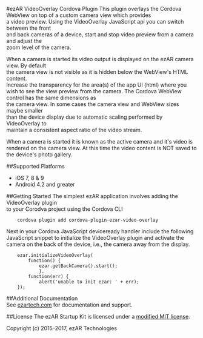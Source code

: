 #ezAR VideoOverlay Cordova Plugin
This plugin overlays the Cordova WebView on top of a custom camera view which provides  
a video preview. Using the VideoOverlay JavaScript api you can switch between the front  
and back cameras of a device, start and stop video preview from a camera and adjust the  
zoom level of the camera. 

When a camera is started its video output is displayed on the ezAR camera view. By default  
the camera view is not visible as it is hidden below the WebView's HTML content.  
Increase the transparency for the area(s) of the app UI (html) where you wish to 
see the view preview from the camera.  The Cordova WebView control has the same dimensions as  
the camera view. In some cases the camera view and WebView sizes maybe smaller  
than the device display due to automatic scaling performed by VideoOverlay to  
maintain a consistent aspect ratio of the video stream. 

When a camera is started it is known as the active camera and it's video is  
rendered on the camera view.  At this time the video content is NOT saved to the device's photo gallery. 

##Supported Platforms
- iOS 7, 8 & 9
- Android 4.2 and greater 

##Getting Started
The simplest ezAR application involves adding the VideoOverlay plugin  
to your Corodva project using the Cordova CLI

        cordova plugin add cordova-plugin-ezar-video-overlay

Next in your Cordova JavaScript deviceready handler include the following  
JavaScript snippet to initialize the VideoOverlay plugin and activate the  
camera on the back of the device, i.e., the camera away from the display.

        ezar.initializeVideoOverlay(
            function() {
                ezar.getBackCamera().start();
                },
            function(err) {
                alert('unable to init ezar: ' + err);
        });
                    
##Additional Documentation        
See [ezartech.com](http://ezartech.com) for documentation and support.

##License
The ezAR Startup Kit is licensed under a [modified MIT license](http://www.ezartech.com/ezarstartupkit-license).


Copyright (c) 2015-2017, ezAR Technologies


